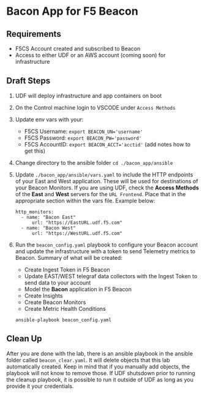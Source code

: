 # Bacon App for F5 Beacon

## Requirements
* F5CS Account created and subscribed to Beacon
* Access to either UDF or an AWS account (coming soon) for infrastructure

## Draft Steps
1. UDF will deploy infrastructure and app containers on boot
1. On the Control machine login to VSCODE under `Access Methods`
1. Update env vars with your:
    
    * F5CS Username: `export BEACON_UN='username'`
    * F5CS Password: `export BEACON_PW='password'`
    * F5CS AccountID: `export BEACON_ACCT='acctid'` (add notes how to get this)

1. Change directory to the ansible folder `cd ./bacon_app/ansible`
1. Update `./bacon_app/ansible/vars.yaml` to include the HTTP endpoints of your East and West application. These will be used for destinations of your Beacon Monitors. If you are using UDF, check the **Access Methods** of the **East** and **West** servers for the `URL Frontend`. Place that in the appropriate section within the vars file. Example below:

   ```
   http_monitors:
     - name: "Bacon East"
         url: "https://EastURL.udf.f5.com"
     - name: "Bacon West"
         url: "https://WestURL.udf.f5.com"
   ```

1. Run the `beacon_config.yaml` playbook to configure your Beacon account and update the infrastructure with a token to send Telemetry metrics to Beacon. Summary of what will be created:

    * Create Ingest Token in F5 Beacon
    * Update EAST/WEST telegraf data collectors with the Ingest Token to send data to your account
    * Model the **Bacon** application in F5 Beacon
    * Create Insights
    * Create Beacon Monitors
    * Create Metric Health Conditions

    `ansible-playbook beacon_config.yaml`




## Clean Up
After you are done with the lab, there is an ansible playbook in the ansible folder called `beacon_clear.yaml`. It will delete objects that this lab automatically created. Keep in mind that if you manually add objects, the playbook will not know to remove those. If UDF shutsdown prior to running the cleanup playbook, it is possible to run it outside of UDF as long as you provide it your credentials.